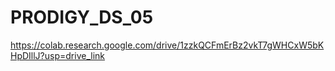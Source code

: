 # PRODIGY_DS_05

https://colab.research.google.com/drive/1zzkQCFmErBz2vkT7gWHCxW5bKHpDIllJ?usp=drive_link
